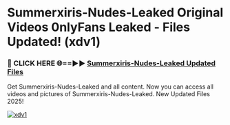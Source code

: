 # Summerxiris-Nudes-Leaked Original Videos 0nlyFans Leaked - Files Updated! (xdv1)

<h3>🔴 CLICK HERE 🌐==►► <a href="https://tinyurl.com/yc6ubb5a" rel="nofollow">Summerxiris-Nudes-Leaked Updated Files</a></h3>

Get Summerxiris-Nudes-Leaked and all content. Now you can access all videos and pictures of Summerxiris-Nudes-Leaked. New Updated Files 2025!

[![xdv1](https://i.imgur.com/7eu0CRL.gif)](https://tinyurl.com/yc6ubb5a)
